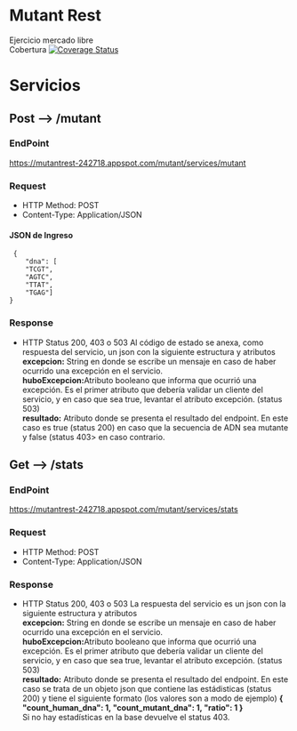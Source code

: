 # Mutant Rest
Ejercicio mercado libre <br>
Cobertura [![Coverage Status](https://coveralls.io/repos/github/dmaclin/mutant/badge.png)](https://coveralls.io/github/dmaclin/mutant)
<br>
# Servicios<br>
## Post --> /mutant <br>
### EndPoint<br>
https://mutantrest-242718.appspot.com/mutant/services/mutant <br>
### Request
-   HTTP Method: POST
-   Content-Type: Application/JSON

#### JSON de Ingreso
     {
        "dna": [
        "TCGT",
        "AGTC",
        "TTAT",
        "TGAG"]
    }
### Response
- HTTP Status 200, 403 o 503
  Al código de estado se anexa, como respuesta del servicio, un json con la siguiente estructura y atributos <br>
  <b>excepcion:</b> String en donde se escribe un mensaje en caso de haber ocurrido una excepción en el servicio.<br>
  <b>huboExcepcion:</b>Atributo booleano que informa que ocurrió una excepción. Es el primer atributo que debería validar un                                       cliente del servicio, y en caso que sea true, levantar el atributo excepción. (status 503) <br>
  <b>resultado:</b> Atributo donde se presenta el resultado del endpoint. En este caso es true (status 200) en caso que la secuencia de ADN sea mutante y false (status 403> en caso contrario.<br>
  
## Get --> /stats <br>
 ### EndPoint <br>
https://mutantrest-242718.appspot.com/mutant/services/stats <br>
 ### Request
-   HTTP Method: POST
-   Content-Type: Application/JSON

 ### Response
  - HTTP Status 200, 403 o 503
  La respuesta del servicio es un json con la siguiente estructura y atributos <br>
  <b>excepcion:</b> String en donde se escribe un mensaje en caso de haber ocurrido una excepción en el servicio.<br>
  <b>huboExcepcion:</b>Atributo booleano que informa que ocurrió una excepción. Es el primer atributo que debería validar un                                       cliente del servicio, y en caso que sea true, levantar el atributo excepción. (status 503)<br>
  <b>resultado:</b> Atributo donde se presenta el resultado del endpoint. En este caso se trata de un objeto json que contiene las estádisticas (status 200) y tiene el siguiente formato (los valores son a modo de ejemplo) 
  <b>{ "count_human_dna": 1, "count_mutant_dna": 1, "ratio": 1 }</b> <br> Si no hay estadísticas en la base devuelve el status 403.
